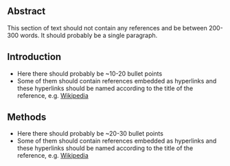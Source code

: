 ## Abstract
This section of text should not contain any references and be between 200-300 words. It should probably be a single paragraph.<br/>

## Introduction
* Here there should probably be ~10-20 bullet points<br/>
* Some of them should contain references embedded as hyperlinks and these hyperlinks should be named according to the title of the reference, e.g. [Wikipedia](https://www.wikipedia.org/)

## Methods
* Here there should probably be ~20-30 bullet points<br/>
* Some of them should contain references embedded as hyperlinks and these hyperlinks should be named according to the title of the reference, e.g. [Wikipedia](https://www.wikipedia.org/)
